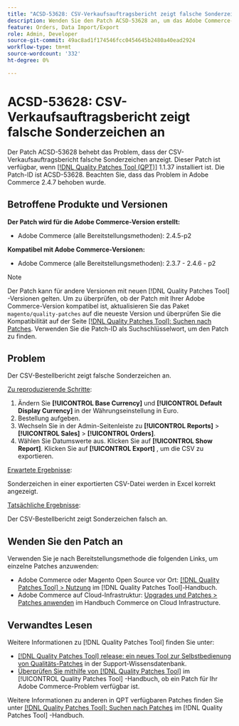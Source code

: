```yaml
---
title: "ACSD-53628: CSV-Verkaufsauftragsbericht zeigt falsche Sonderzeichen an"
description: Wenden Sie den Patch ACSD-53628 an, um das Adobe Commerce-Problem zu beheben, bei dem der CSV-Verkaufsauftragsbericht falsche Sonderzeichen anzeigt.
feature: Orders, Data Import/Export
role: Admin, Developer
source-git-commit: 49ac8ad1f174546fcc0454645b2480a40ead2924
workflow-type: tm+mt
source-wordcount: '332'
ht-degree: 0%

---
```


# ACSD-53628: CSV-Verkaufsauftragsbericht zeigt falsche Sonderzeichen an

Der Patch ACSD-53628 behebt das Problem, dass der CSV-Verkaufsauftragsbericht falsche Sonderzeichen anzeigt. Dieser Patch ist verfügbar, wenn [[!DNL Quality Patches Tool (QPT)]](https://experienceleague.adobe.com/en/docs/commerce-knowledge-base/kb/announcements/commerce-announcements/magento-quality-patches-released-new-tool-to-self-serve-quality-patches) 1.1.37 installiert ist. Die Patch-ID ist ACSD-53628. Beachten Sie, dass das Problem in Adobe Commerce 2.4.7 behoben wurde.

## Betroffene Produkte und Versionen

**Der Patch wird für die Adobe Commerce-Version erstellt:**

* Adobe Commerce (alle Bereitstellungsmethoden): 2.4.5-p2

**Kompatibel mit Adobe Commerce-Versionen:**

* Adobe Commerce (alle Bereitstellungsmethoden): 2.3.7 - 2.4.6 - p2

>[!NOTE]
>
>Der Patch kann für andere Versionen mit neuen [!DNL Quality Patches Tool] -Versionen gelten. Um zu überprüfen, ob der Patch mit Ihrer Adobe Commerce-Version kompatibel ist, aktualisieren Sie das Paket `magento/quality-patches` auf die neueste Version und überprüfen Sie die Kompatibilität auf der Seite [[!DNL Quality Patches Tool]: Suchen nach Patches](https://experienceleague.adobe.com/tools/commerce-quality-patches/index.html). Verwenden Sie die Patch-ID als Suchschlüsselwort, um den Patch zu finden.

## Problem

Der CSV-Bestellbericht zeigt falsche Sonderzeichen an.

<u>Zu reproduzierende Schritte</u>:

1. Ändern Sie **[!UICONTROL Base Currency]** und **[!UICONTROL Default Display Currency]** in der Währungseinstellung in Euro.
1. Bestellung aufgeben.
1. Wechseln Sie in der Admin-Seitenleiste zu **[!UICONTROL Reports]** > **[!UICONTROL Sales]** > **[!UICONTROL Orders]**.
1. Wählen Sie Datumswerte aus. Klicken Sie auf **[!UICONTROL Show Report]**. Klicken Sie auf **[!UICONTROL Export]** , um die CSV zu exportieren.

<u>Erwartete Ergebnisse</u>:

Sonderzeichen in einer exportierten CSV-Datei werden in Excel korrekt angezeigt.

<u>Tatsächliche Ergebnisse</u>:

Der CSV-Bestellbericht zeigt Sonderzeichen falsch an.


## Wenden Sie den Patch an

Verwenden Sie je nach Bereitstellungsmethode die folgenden Links, um einzelne Patches anzuwenden:

* Adobe Commerce oder Magento Open Source vor Ort: [[!DNL Quality Patches Tool] > Nutzung](https://experienceleague.adobe.com/docs/commerce-operations/tools/quality-patches-tool/usage.html) im [!DNL Quality Patches Tool]-Handbuch.
* Adobe Commerce auf Cloud-Infrastruktur: [Upgrades und Patches > Patches anwenden](https://experienceleague.adobe.com/docs/commerce-cloud-service/user-guide/develop/upgrade/apply-patches.html) im Handbuch Commerce on Cloud Infrastructure.

## Verwandtes Lesen

Weitere Informationen zu [!DNL Quality Patches Tool] finden Sie unter:

* [[!DNL Quality Patches Tool] release: ein neues Tool zur Selbstbedienung von Qualitäts-Patches](https://experienceleague.adobe.com/en/docs/commerce-knowledge-base/kb/announcements/commerce-announcements/magento-quality-patches-released-new-tool-to-self-serve-quality-patches) in der Support-Wissensdatenbank.
* [Überprüfen Sie mithilfe von  [!DNL Quality Patches Tool]](/help/tools/quality-patches-tool/patches-available-in-qpt/check-patch-for-magento-issue-with-magento-quality-patches.md) im [!UICONTROL Quality Patches Tool] -Handbuch, ob ein Patch für Ihr Adobe Commerce-Problem verfügbar ist.


Weitere Informationen zu anderen in QPT verfügbaren Patches finden Sie unter [[!DNL Quality Patches Tool]: Suchen nach Patches](https://experienceleague.adobe.com/tools/commerce-quality-patches/index.html) im [!DNL Quality Patches Tool] -Handbuch.
